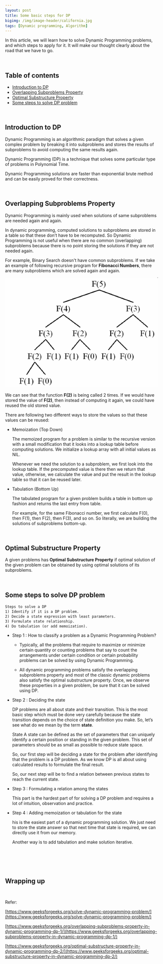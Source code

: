 ```yaml
---
layout: post
title: Some basic steps for DP
bigimg: /img/image-header/california.jpg
tags: [Dynamic programming, Algorithm]
---
```


In this article, we will learn how to solve Dynamic Programming problems, and which steps to apply for it. It will make our thought clearly about the road that we have to go.

<br>

## Table of contents
- [Introduction to DP](#introduction-to-dp)
- [Overlapping Subproblems Property](#overlapping-subproblems-property)
- [Optimal Substructure Property](#optimal-substructure-property)
- [Some steps to solve DP problem](#some-steps-to-solve-dp-problem)

<br>

## Introduction to DP
Dynamic Programming is an algorithmic paradigm that solves a given complex problem by breaking it into subproblems and stores the results of subproblems to avoid computing the same results again.

Dynamic Programming (DP) is a technique that solves some particular type of problems in Polynomial Time. 

Dynamic Programming solutions are faster than exponential brute method and can be easily proved for their correctness. 

<br>

## Overlapping Subproblems Property
Dynamic Programming is mainly used when solutions of same subproblems are needed again and again. 

In dynamic programming, computed solutions to subproblems are stored in a table so that these don’t have to be recomputed. So Dynamic Programming is not useful when there are no common (overlapping) subproblems because there is no point storing the solutions if they are not needed again. 

For example, Binary Search doesn't have common subproblems. If we take an example of following recursive program for **Fibonacci Numbers**, there are many subproblems which are solved again and again.

![](../img/Algorithm/dynamic-programming/Fibonacchi-Recursion.png)

We can see that the function **F(2)** is being called 2 times. If we would have stored the value of **F(2)**, then instead of computing it again, we could have reused the old stored value.

There are following two different ways to store the values so that these values can be reused:
- Memoization (Top Down)

    The memoized program for a problem is similar to the recursive version with a small modification that it looks into a lookup table before computing solutions. We initialize a lookup array with all initial values as NIL. 
    
    Whenever we need the solution to a subproblem, we first look into the lookup table. If the precomputed value is there then we return that value, otherwise, we calculate the value and put the result in the lookup table so that it can be reused later.

- Tabulation (Bottom Up)

    The tabulated program for a given problem builds a table in bottom up fashion and returns the last entry from table. 
    
    For example, for the same Fibonacci number, we first calculate F(0), then F(1), then F(2), then F(3), and so on. So literally, we are building the solutions of subproblems bottom-up.

<br>

## Optimal Substructure Property
A given problems has **Optimal Substructure Property** if optimal solution of the given problem can be obtained by using optimal solutions of its subproblems.



<br>

## Some steps to solve DP problem

```
Steps to solve a DP
1) Identify if it is a DP problem.
2) Decide a state expression with least parameters.
3) Formulate state relationship.    
4) Do tabulation (or add memoization).
```

- Step 1 : How to classify a problem as a Dynamic Programming Problem?

    - Typically, all the problems that require to maximize or minimize certain quantity or counting problems that say to count the arrangements under certain condition or certain probability problems can be solved by using Dynamic Programming.

    - All dynamic programming problems satisfy the overlapping subproblems property and most of the classic dynamic problems also satisfy the optimal substructure property. Once, we observe these properties in a given problem, be sure that it can be solved using DP.

- Step 2 : Deciding the state

    DP problems are all about state and their transition. This is the most basic step which must be done very carefully because the state transition depends on the choice of state definition you make. So, let’s see what do we mean by the term **state**.

    State A state can be defined as the set of parameters that can uniquely identify a certain position or standing in the given problem. This set of parameters should be as small as possible to reduce state space. 

    So, our first step will be deciding a state for the problem after identifying that the problem is a DP problem. As we know DP is all about using calculated results to formulate the final result.
    
    So, our next step will be to find a relation between previous states to reach the current state.

- Step 3 : Formulating a relation among the states

    This part is the hardest part of for solving a DP problem and requires a lot of intuition, observation and practice.

- Step 4 : Adding memoization or tabulation for the state

    his is the easiest part of a dynamic programming solution. We just need to store the state answer so that next time that state is required, we can directly use it from our memory.

    Another way is to add tabulation and make solution iterative. 

<br>

## 





<br>

## Wrapping up





<br>


Refer:

[https://www.geeksforgeeks.org/solve-dynamic-programming-problem/](https://www.geeksforgeeks.org/solve-dynamic-programming-problem/)

[https://www.geeksforgeeks.org/overlapping-subproblems-property-in-dynamic-programming-dp-1/](https://www.geeksforgeeks.org/overlapping-subproblems-property-in-dynamic-programming-dp-1/)

[https://www.geeksforgeeks.org/optimal-substructure-property-in-dynamic-programming-dp-2/](https://www.geeksforgeeks.org/optimal-substructure-property-in-dynamic-programming-dp-2/)